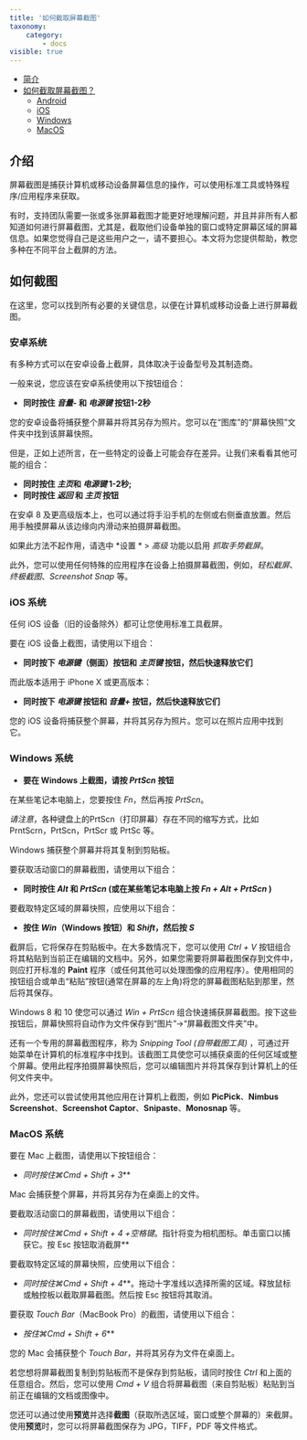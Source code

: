 ```yaml
---
title: '如何截取屏幕截图'
taxonomy:
    category:
        - docs
visible: true
---
```


* [简介](#intro)
* [如何截取屏幕截图？](#take截屏)
    * [Android](#android)
    * [iOS](#ios)
    * [Windows](#windows)
    * [MacOS](#mac)

<a name="intro"></a>

## 介绍

屏幕截图是捕获计算机或移动设备屏幕信息的操作，可以使用标准工具或特殊程序/应用程序来获取。

有时，支持团队需要一张或多张屏幕截图才能更好地理解问题，并且并非所有人都知道如何进行屏幕截图，尤其是，截取他们设备单独的窗口或特定屏幕区域的屏幕信息。如果您觉得自己是这些用户之一，请不要担心。本文将为您提供帮助，教您多种在不同平台上截屏的方法。

<a name="take-screenshot"></a>

## 如何截图

在这里，您可以找到所有必要的关键信息，以便在计算机或移动设备上进行屏幕截图。

<a name="android"></a>

### 安卓系统

有多种方式可以在安卓设备上截屏，具体取决于设备型号及其制造商。

一般来说，您应该在安卓系统使用以下按钮组合：

+ **同时按住 *音量-* 和 *电源键* 按钮1-2秒**

您的安卓设备将捕获整个屏幕并将其另存为照片。您可以在“图库”的“屏幕快照”文件夹中找到该屏幕快照。

但是，正如上述所言，在一些特定的设备上可能会存在差异。让我们来看看其他可能的组合：

+ **同时按住 *主页*和 *电源键* 1-2秒;**
+ **同时按住 *返回* 和 *主页* 按钮**

在安卓 8 及更高级版本上，也可以通过将手沿手机的左侧或右侧垂直放置。然后用手触摸屏幕从该边缘向内滑动来拍摄屏幕截图。

如果此方法不起作用，请选中 *设置 * > *高级* 功能以启用 *抓取手势截屏*。

此外，您可以使用任何特殊的应用程序在设备上拍摄屏幕截图，例如，*轻松截屏*、*终极截图*、*Screenshot Snap* 等。
<a name="ios"></a>

### iOS 系统

任何 iOS 设备（旧的设备除外）都可让您使用标准工具截屏。

要在 iOS 设备上截图，请使用以下组合：

+ **同时按下 *电源键*（侧面）按钮和 *主页键* 按钮，然后快速释放它们**

而此版本适用于 iPhone X 或更高版本：

+ **同时按下 *电源键* 按钮和 *音量+* 按钮，然后快速释放它们**

您的 iOS 设备将捕获整个屏幕，并将其另存为照片。您可以在照片应用中找到它。

<a name="windows"></a>

### Windows 系统

+ **要在 Windows 上截图，请按 *PrtScn* 按钮**

在某些笔记本电脑上，您要按住 *Fn*，然后再按 *PrtScn*。

*请注意*，各种键盘上的PrtScn（打印屏幕）存在不同的缩写方式，比如 PrntScrn，PrtScn，PrtScr 或 PrtSc 等。

Windows 捕获整个屏幕并将其复制到剪贴板。

要获取活动窗口的屏幕截图，请使用以下组合：

+ **同时按住 *Alt* 和 *PrtScn* (或在某些笔记本电脑上按 *Fn + Alt + PrtScn* )**

要截取特定区域的屏幕快照，应使用以下组合：

+ **按住 *Win*（Windows 按钮）和 *Shift*，然后按 *S***

截屏后，它将保存在剪贴板中。在大多数情况下，您可以使用 *Ctrl + V* 按钮组合将其粘贴到当前正在编辑的文档中。另外，如果您需要将屏幕截图保存到文件中，则应打开标准的 **Paint** 程序（或任何其他可以处理图像的应用程序）。使用相同的按钮组合或单击“粘贴”按钮(通常在屏幕的左上角)将您的屏幕截图粘贴到那里，然后将其保存。

Windows 8 和 10 使您可以通过 *Win + PrtScn* 组合快速捕获屏幕截图。按下这些按钮后，屏幕快照将自动作为文件保存到“图片”->“屏幕截图文件夹”中。

还有一个专用的屏幕截图程序，称为 *Snipping Tool (自带截图工具)* ，可通过开始菜单在计算机的标准程序中找到。该截图工具使您可以捕获桌面的任何区域或整个屏幕。使用此程序拍摄屏幕快照后，您可以编辑图片并将其保存到计算机上的任何文件夹中。

此外，您还可以尝试使用其他应用在计算机上截图，例如 **PicPick**、**Nimbus Screenshot**、**Screenshot Captor**、**Snipaste**、**Monosnap** 等。

<a name="mac"></a>

### MacOS 系统

要在 Mac 上截图，请使用以下按钮组合：

+ **同时按住*⌘Cmd + Shift + 3***

Mac 会捕获整个屏幕，并将其另存为在桌面上的文件。

要截取活动窗口的屏幕截图，请使用以下组合：

+ **同时按住*⌘Cmd + Shift + 4 +空格键*。指针将变为相机图标。单击窗口以捕获它。按 Esc 按钮取消截屏**

要截取特定区域的屏幕快照，应使用以下组合：

+ **同时按住*⌘Cmd + Shift + 4***。拖动十字准线以选择所需的区域。释放鼠标或触控板以截取屏幕截图。然后按 Esc 按钮将其取消。

要获取 *Touch Bar*（MacBook Pro）的截图，请使用以下组合：

+ **按住*⌘Cmd + Shift + 6***

您的 Mac 会捕获整个 *Touch Bar*，并将其另存为文件在桌面上。

若您想将屏幕截图复制到剪贴板而不是保存到剪贴板，请同时按住 *Ctrl* 和上面的任意组合。然后，您可以使用 *Cmd + V* 组合将屏幕截图（来自剪贴板）粘贴到当前正在编辑的文档或图像中。

您还可以通过使用**预览**并选择**截图**（获取所选区域，窗口或整个屏幕的）来截屏。使用**预览**时，您可以将屏幕截图保存为 JPG，TIFF，PDF 等文件格式。

